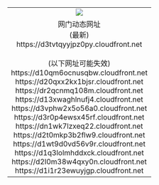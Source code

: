 ﻿<table>
  <tr></tr>
  <tr><td colspan=2 align=center><img src="https://d3tvtqyyjpz0py.cloudfront.net/Up/oGate.jpg" /></td></tr>
  <tr><td colspan=2 align=center>网门动态网址<br/>(最新)
<br>https://d3tvtqyyjpz0py.cloudfront.net
<br/><br/>(以下网址可能失效)
<br>https://d10qm6ocnusqbw.cloudfront.net
<br>https://d20qxx2kx1bjsr.cloudfront.net
<br>https://dr2qcnmq108m.cloudfront.net
<br>https://d13xwaghlnufj4.cloudfront.net
<br>https://d3vphw2x5o56a0.cloudfront.net
<br>https://d3r0p4ewsx45rf.cloudfront.net
<br>https://dn1wk7lzxeq22.cloudfront.net
<br>https://d2t0mkp3b2flw9.cloudfront.net
<br>https://d1wt9d0vd56v9r.cloudfront.net
<br>https://d1q3lolmhddxck.cloudfront.net
<br>https://d2l0m38w4qxy0n.cloudfront.net
<br>https://d1i1r23ewuyjgp.cloudfront.net
    </td>
  </tr>
</table>
